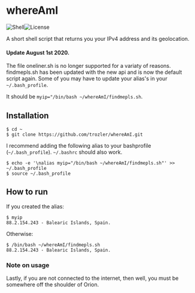 # whereAmI

![Shell][1]![License][3]

[1]: https://img.shields.io/badge/Shell-Bash-89e051
[3]: https://img.shields.io/badge/license-MIT-orange

A short shell script that returns you your IPv4 address and its geolocation.

#### Update August 1st 2020.
The file oneliner.sh is no longer supported for a variaty of reasons. findmepls.sh has been updated with the new api and is now the default script again. Some of you may have to update your alias's in your `~/.bash_profile`.

It should be `myip="/bin/bash ~/whereAmI/findmepls.sh`.

## Installation

```
$ cd ~
$ git clone https://github.com/trozler/whereAmI.git
```

I recommend adding the following alias to your bashprofile (`~/.bash_profile`).
`~/.bashrc` should also work.

```
$ echo -e '\nalias myip="/bin/bash ~/whereAmI/findmepls.sh"' >> ~/.bash_profile
$ source ~/.bash_profile
```

## How to run

If you created the alias:

```
$ myip
88.2.154.243 - Balearic Islands, Spain.
```

Otherwise:

```
$ /bin/bash ~/whereAmI/findmepls.sh
88.2.154.243 - Balearic Islands, Spain.
```

### Note on usage

Lastly, if you are not connected to the internet, then well, you must be somewhere off the shoulder of Orion.
